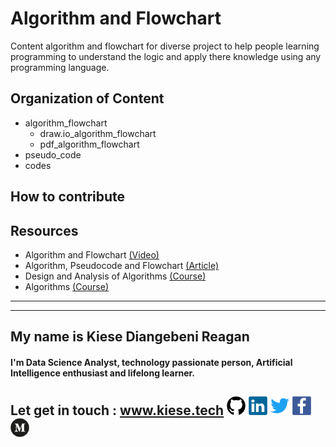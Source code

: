 # Algorithm and Flowchart
Content algorithm and flowchart for diverse project to help people learning programming to understand the logic and apply there knowledge using any programming language.


## Organization of Content

- algorithm_flowchart
  + draw.io_algorithm_flowchart
  + pdf_algorithm_flowchart
- pseudo_code
- codes

## How to contribute

## Resources
* Algorithm and Flowchart [(Video)](https://www.youtube.com/watch?v=XVGggCc-d4k)
* Algorithm, Pseudocode and Flowchart [(Article)](https://www.brainkart.com/article/Algorithm,-Pseudocode-and-Flowchart_6945/)
* Design and Analysis of Algorithms [(Course)](https://www.youtube.com/watch?v=D6Q_wHrzxDs)
* Algorithms [(Course)](https://www.khanacademy.org/computing/computer-science/algorithms)

---
___
## My name is Kiese Diangebeni Reagan
#### I'm **Data Science Analyst**, technology passionate person, Artificial Intelligence enthusiast and lifelong learner.
Let get in touch : <a href="https://kiese.tech">www.kiese.tech</a>
<a href="https://github.com/Rekidiang2"><img src="https://github.com/Rekidiang2/Rekidiang2/blob/main/leslogos/github-logo.png"></a>
<a href="https://www.linkedin.com/in/kiese-diangebeni-reagan-82992216a/"><img src="https://github.com/Rekidiang2/Rekidiang2/blob/main/leslogos/linkedin-logo.png"></a>
<a href="https://twitter.com/ReaganKiese"><img src="https://github.com/Rekidiang2/Rekidiang2/blob/main/leslogos/twitter-logo.png"></a>
<a href="http://www.facebook.com/reagan.kiese.37"><img src="https://github.com/Rekidiang2/Rekidiang2/blob/main/leslogos/facebook-logo.png"></a>
<a href="https://medium.com/@rkddatas"><img src="https://github.com/Rekidiang2/Rekidiang2/blob/main/leslogos/medium-logo.png"></a>                                    
----
